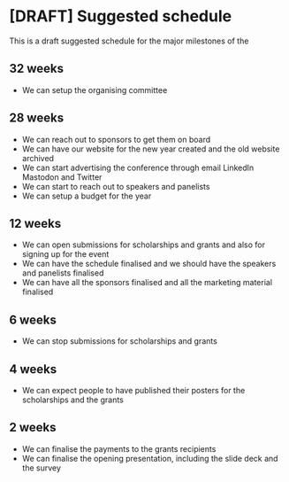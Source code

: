 # [DRAFT] Suggested schedule

This is a draft suggested schedule for the major milestones of the 

## 32 weeks

- We can setup the organising committee

## 28 weeks
- We can reach out to sponsors to get them on board
- We can have our website for the new year created and the old website archived
- We can start advertising the conference through email LinkedIn Mastodon and Twitter
- We can start to reach out to speakers and panelists
- We can setup a budget for the year

## 12 weeks
- We can open submissions for scholarships and grants and also for signing up for the event
- We can have the schedule finalised and we should have the speakers and panelists finalised
- We can have all the sponsors finalised and all the marketing material finalised


## 6 weeks
- We can stop submissions for scholarships and grants

## 4 weeks
- We can expect people to have published their posters for the scholarships and the grants

## 2 weeks 
- We can finalise the payments to the grants recipients
- We can finalise the opening presentation, including the slide deck and the survey
